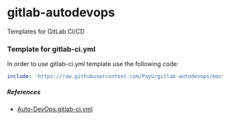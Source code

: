 # gitlab-autodevops

Templates for GitLab CI/CD

### Template for gitlab-ci.yml

In order to use gitlab-ci.yml template use the following code:

```yaml
include: 'https://raw.githubusercontent.com/PayU/gitlab-autodevops/master/gitlab-ci-template.yml'
```

##### References

* [Auto-DevOps.gitlab-ci.yml](https://gitlab.com/gitlab-org/gitlab-ce/blob/master/lib/gitlab/ci/templates/Auto-DevOps.gitlab-ci.yml)
